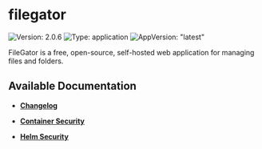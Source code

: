 # filegator

![Version: 2.0.6](https://img.shields.io/badge/Version-2.0.6-informational?style=flat-square) ![Type: application](https://img.shields.io/badge/Type-application-informational?style=flat-square) ![AppVersion: "latest"](https://img.shields.io/badge/AppVersion-"latest"-informational?style=flat-square)

FileGator is a free, open-source, self-hosted web application for managing files and folders.

## Available Documentation

- [**Changelog**](CHANGELOG)

- [**Container Security**](container-security)

- [**Helm Security**](helm-security)

